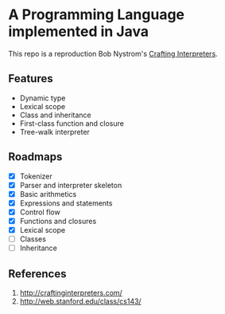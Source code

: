A Programming Language implemented in Java
=======================
This repo is a reproduction Bob Nystrom's [Crafting Interpreters](http://craftinginterpreters.com/).

Features
--------
- Dynamic type
- Lexical scope
- Class and inheritance
- First-class function and closure
- Tree-walk interpreter

Roadmaps
--------
- [x] Tokenizer
- [x] Parser and interpreter skeleton
- [x] Basic arithmetics
- [x] Expressions and statements
- [x] Control flow
- [x] Functions and closures
- [x] Lexical scope
- [ ] Classes
- [ ] Inheritance

References
---------
1. http://craftinginterpreters.com/
2. http://web.stanford.edu/class/cs143/